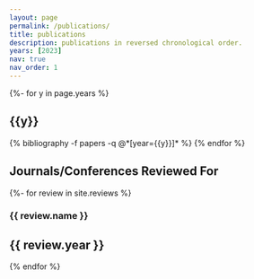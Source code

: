 ```yaml
---
layout: page
permalink: /publications/
title: publications
description: publications in reversed chronological order.
years: [2023]
nav: true
nav_order: 1
---
```

<!-- _pages/publications.md -->
<div class="publications">

{%- for y in page.years %}
  <h2 class="year">{{y}}</h2>
  {% bibliography -f papers -q @*[year={{y}}]* %}
{% endfor %}

</div>

<!-- Reviews Section with corrected alignment -->
<div class="publications">
  <h2 class="publication-title">Journals/Conferences Reviewed For </h2>

  {%- for review in site.reviews %}
      <h3 class="publication-title">{{ review.name }}</h3>
      <h2 class="year">{{ review.year }}</h2>
      <!-- Maintain similar markup and class names as in your publications for stylistic consistency -->
      <!-- Adjust the class as necessary to match the publications style -->
    </div>
  {% endfor %}
</div>
